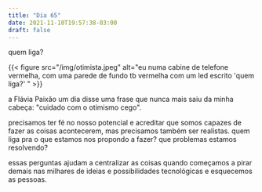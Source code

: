 ```yaml
---
title: "Dia 65"
date: 2021-11-10T19:57:38-03:00
draft: false
---
```


quem liga?

{{< figure src="/img/otimista.jpeg" alt="eu numa cabine de telefone vermelha, com uma parede de fundo tb vermelha com um led escrito 'quem liga?' " >}}

a Flávia Paixão um dia disse uma frase que nunca mais saiu da minha cabeça: "cuidado com o otimismo cego".

precisamos ter fé no nosso potencial e acreditar que somos capazes de fazer as coisas acontecerem, mas precisamos também ser realistas. quem liga pra o que estamos nos propondo a fazer? que problemas estamos resolvendo? 

essas perguntas ajudam a centralizar as coisas quando começamos a pirar demais nas milhares de ideias e possibilidades tecnológicas e esquecemos as pessoas.


